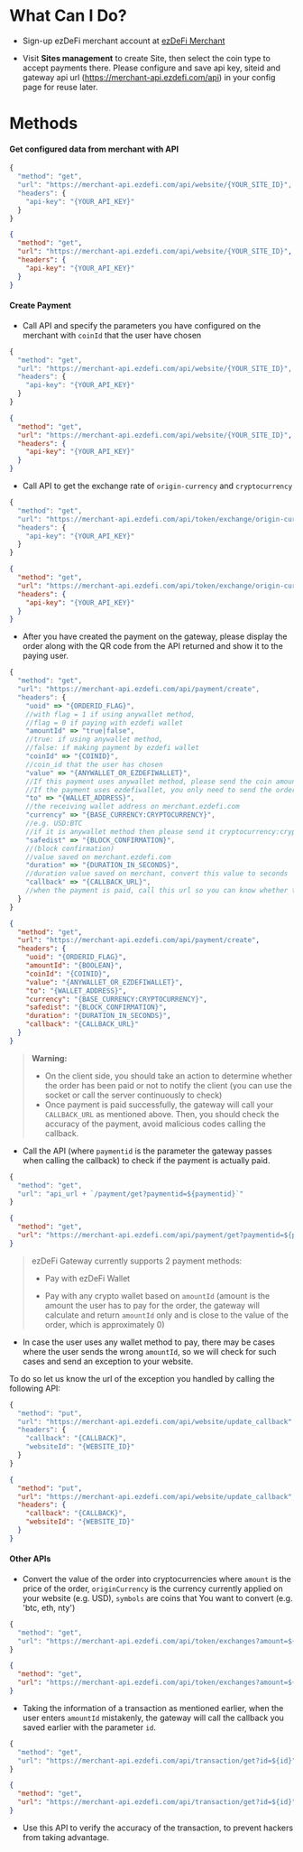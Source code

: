 # What Can I Do?

- Sign-up ezDeFi merchant account at [ezDeFi Merchant](https://merchant.ezdefi.com)

- Visit **Sites management** to create Site, then select the coin type to accept payments there. Please configure and save api key, siteid and gateway api url (<https://merchant-api.ezdefi.com/api>) in your config page for reuse later.

# Methods

#### Get configured data from merchant with API

<!--
type: tab
title: JSON 
-->

```javascript
{
  "method": "get",
  "url": "https://merchant-api.ezdefi.com/api/website/{YOUR_SITE_ID}",
  "headers": {
    "api-key": "{YOUR_API_KEY}"
  }
}
```

<!--
type: tab
title: HTTP Request 
-->

```json http
{
  "method": "get",
  "url": "https://merchant-api.ezdefi.com/api/website/{YOUR_SITE_ID}",
  "headers": {
    "api-key": "{YOUR_API_KEY}"
  }
}
```

<!-- type: tab-end -->

#### Create Payment

- Call API and specify the parameters you have configured on the merchant with `coinId` that the user have chosen

<!--
type: tab
title: JSON 
-->

```javascript
{
  "method": "get",
  "url": "https://merchant-api.ezdefi.com/api/website/{YOUR_SITE_ID}",
  "headers": {
    "api-key": "{YOUR_API_KEY}"
  }
}
```

<!--
type: tab
title: HTTP Request 
-->

```json http
{
  "method": "get",
  "url": "https://merchant-api.ezdefi.com/api/website/{YOUR_SITE_ID}",
  "headers": {
    "api-key": "{YOUR_API_KEY}"
  }
}
```

<!-- type: tab-end -->

- Call API to get the exchange rate of `origin-currency` and `cryptocurrency` 

<!--
type: tab
title: JSON 
-->

```javascript
{
  "method": "get",
  "url": "https://merchant-api.ezdefi.com/api/token/exchange/origin-currency:cryptocurrency",
  "headers": {
    "api-key": "{YOUR_API_KEY}"
  }
}
```

<!--
type: tab
title: HTTP Request 
-->

```json http
{
  "method": "get",
  "url": "https://merchant-api.ezdefi.com/api/token/exchange/origin-currency:cryptocurrency",
  "headers": {
    "api-key": "{YOUR_API_KEY}"
  }
}
```

<!-- type: tab-end -->

- After you have created the payment on the gateway, please display the order along with the QR code from the API returned and show it to the paying user.

<!--
type: tab
title: JSON 
-->

```javascript
{
  "method": "get", 
  "url": "https://merchant-api.ezdefi.com/api/payment/create", 
  "headers": { 
    "uoid" => "{ORDERID_FLAG}",
    //with flag = 1 if using anywallet method, 
    //flag = 0 if paying with ezdefi wallet
    "amountId" => "true|false",  
    //true: if using anywallet method, 
    //false: if making payment by ezdefi wallet
    "coinId" => "{COINID}", 
    //coin_id that the user has chosen
    "value" => "{ANYWALLET_OR_EZDEFIWALLET}", 
    //If this payment uses anywallet method, please send the coin amount of this order (BTC|ETH|TRX|...) 
    //If the payment uses ezdefiwallet, you only need to send the order amount (USD|VND|..))
    "to" => "{WALLET_ADDRESS}", 
    //the receiving wallet address on merchant.ezdefi.com
    "currency" => "{BASE_CURRENCY:CRYPTOCURRENCY}", 
    //e.g. USD:BTC 
    //if it is anywallet method then please send it cryptocurrency:cryptocurrency e.g. BTC:BTC
    "safedist" => "{BLOCK_CONFIRMATION}", 
    //(block confirmation) 
    //value saved on merchant.ezdefi.com
    "duration" => "{DURATION_IN_SECONDS}", 
    //duration value saved on merchant, convert this value to seconds
    "callback" => "{CALLBACK_URL}", 
    //when the payment is paid, call this url so you can know whether the order has been successfully paid or not, please process the order in that url
  } 
}
```

<!--
type: tab
title: HTTP Request 
-->

```json http
{
  "method": "get",
  "url": "https://merchant-api.ezdefi.com/api/payment/create",
  "headers": {
    "uoid": "{ORDERID_FLAG}",
    "amountId": "{BOOLEAN}",
    "coinId": "{COINID}",
    "value": "{ANYWALLET_OR_EZDEFIWALLET}",
    "to": "{WALLET_ADDRESS}",
    "currency": "{BASE_CURRENCY:CRYPTOCURRENCY}",
    "safedist": "{BLOCK_CONFIRMATION}",
    "duration": "{DURATION_IN_SECONDS}",
    "callback": "{CALLBACK_URL}"
  }
}
```

<!-- type: tab-end -->

<!-- theme: warning -->
> **Warning:**
> * On the client side, you should take an action to determine whether the order has been paid or not to notify the client (you can use the socket or call the server continuously to check)
> * Once payment is paid successfully, the gateway will call your `CALLBACK_URL` as mentioned above. Then, you should check the accuracy of the payment, avoid malicious codes calling the callback.

* Call the API (where `paymentid` is the parameter the gateway passes when calling the callback) to check if the payment is actually paid.


<!--
type: tab
title: JSON 
-->

```javascript
{
  "method": "get", 
  "url": "api_url + `/payment/get?paymentid=${paymentid}`"
}
```

<!--
type: tab
title: HTTP Request 
-->

```json http
{
  "method": "get",
  "url": "https://merchant-api.ezdefi.com/api/payment/get?paymentid=${paymentid}",
}
```

<!-- type: tab-end-->

<!-- theme: info -->

> ezDeFi Gateway currently supports 2 payment methods:
>
> - Pay with ezDeFi Wallet
>
> - Pay with any crypto wallet based on `amountId` (amount is the amount the user has to pay for the order, the gateway will calculate and return `amountId` only and is close to the value of the order, which is approximately 0)

- In case the user uses any wallet method to pay, there may be cases where the user sends the wrong `amountId`, so we will check for such cases and send an exception to your website. 

To do so let us know the url of the exception you handled by calling the following API:

<!--
type: tab
title: JSON 
-->

```javascript
{
  "method": "put",
  "url": "https://merchant-api.ezdefi.com/api/website/update_callback",
  "headers": {
    "callback": "{CALLBACK}",
    "websiteId": "{WEBSITE_ID}"
  }
}
```

<!--
type: tab
title: HTTP Request 
-->

```json http
{
  "method": "put",
  "url": "https://merchant-api.ezdefi.com/api/website/update_callback",
  "headers": {
    "callback": "{CALLBACK}",
    "websiteId": "{WEBSITE_ID}"
  }
}
```
<!-- type: tab-end-->

#### Other APIs

- Convert the value of the order into cryptocurrencies where `amount` is the price of the order, `originCurrency` is the currency currently applied on your website (e.g. USD), `symbols` are coins that You want to convert (e.g. 'btc, eth, nty')

<!--
type: tab
title: JSON 
-->

```javascript
{
  "method": "get", 
  "url": "https://merchant-api.ezdefi.com/api/token/exchanges?amount=${amount} & from=${originCurrency} & to=${symbols}"
}
```

<!--
type: tab
title: HTTP Request 
-->

```json http
{
  "method": "get", 
  "url": "https://merchant-api.ezdefi.com/api/token/exchanges?amount=${amount} & from=${originCurrency} & to=${symbols}"
}
```
<!-- type: tab-end-->

- Taking the information of a transaction as mentioned earlier, when the user enters `amountId` mistakenly, the gateway will call the callback you saved earlier with the parameter `id`.

<!--
type: tab
title: JSON 
-->

```javascript
{
  "method": "get", 
  "url": "https://merchant-api.ezdefi.com/api/transaction/get?id=${id}"
}
```

<!--
type: tab
title: HTTP Request 
-->

```json http
{
  "method": "get", 
  "url": "https://merchant-api.ezdefi.com/api/transaction/get?id=${id}"
}
```
<!-- type: tab-end-->

- Use this API to verify the accuracy of the transaction, to prevent hackers from taking advantage.
